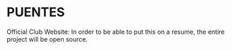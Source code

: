 # PUENTES
Official Club Website: In order to be able to put this on a resume, the entire project will be open source.

